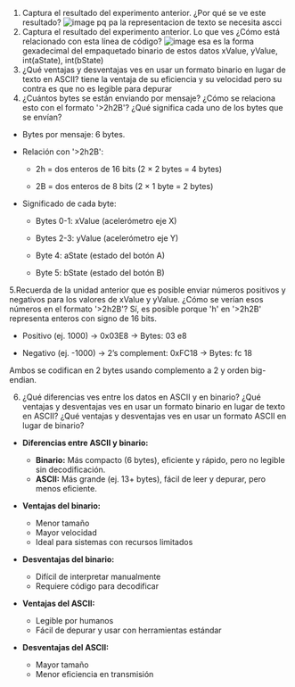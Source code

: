 1. Captura el resultado del experimento anterior. ¿Por qué se ve este resultado?
   ![image](https://github.com/user-attachments/assets/b6fefc27-5209-4b2d-97bb-09ca0afaf91a)
   pq pa la representacion de texto se necesita ascci
2. Captura el resultado del experimento anterior. Lo que ves ¿Cómo está relacionado con esta línea de código?
   ![image](https://github.com/user-attachments/assets/dd3b3cf3-8669-4136-82e5-61048d8f2b58)
   esa es la forma gexadecimal del empaquetado binario de estos datos  xValue, yValue, int(aState), int(bState)
3. ¿Qué ventajas y desventajas ves en usar un formato binario en lugar de texto en ASCII?
   tiene la ventaja de su eficiencia y su velocidad pero su contra es que no es legible para depurar
4. ¿Cuántos bytes se están enviando por mensaje? ¿Cómo se relaciona esto con el formato '>2h2B'? ¿Qué significa cada uno de los bytes que se envían?
+ Bytes por mensaje: 6 bytes.

+ Relación con '>2h2B':

  + 2h = dos enteros de 16 bits (2 × 2 bytes = 4 bytes)

  + 2B = dos enteros de 8 bits (2 × 1 byte = 2 bytes)

+ Significado de cada byte:

  + Bytes 0-1: xValue (acelerómetro eje X)

  + Bytes 2-3: yValue (acelerómetro eje Y)

  + Byte 4: aState (estado del botón A)

  + Byte 5: bState (estado del botón B)
 
5.Recuerda de la unidad anterior que es posible enviar números positivos y negativos para los valores de xValue y yValue. ¿Cómo se verían esos números en el formato '>2h2B'?
Sí, es posible porque 'h' en '>2h2B' representa enteros con signo de 16 bits.

+ Positivo (ej. 1000) → 0x03E8 → Bytes: 03 e8

+ Negativo (ej. -1000) → 2’s complement: 0xFC18 → Bytes: fc 18

Ambos se codifican en 2 bytes usando complemento a 2 y orden big-endian.

6. ¿Qué diferencias ves entre los datos en ASCII y en binario? ¿Qué ventajas y desventajas ves en usar un formato binario en lugar de texto en ASCII? ¿Qué ventajas y desventajas ves en usar un formato ASCII en lugar de binario?
+ **Diferencias entre ASCII y binario:**

  - **Binario:** Más compacto (6 bytes), eficiente y rápido, pero no legible sin decodificación.
  - **ASCII:** Más grande (ej. 13+ bytes), fácil de leer y depurar, pero menos eficiente.

+ **Ventajas del binario:**  
  - Menor tamaño  
  - Mayor velocidad  
  - Ideal para sistemas con recursos limitados

+ **Desventajas del binario:**  
  - Difícil de interpretar manualmente  
  - Requiere código para decodificar

+ **Ventajas del ASCII:**  
  - Legible por humanos  
  - Fácil de depurar y usar con herramientas estándar

+ **Desventajas del ASCII:**  
  - Mayor tamaño  
  - Menor eficiencia en transmisión

